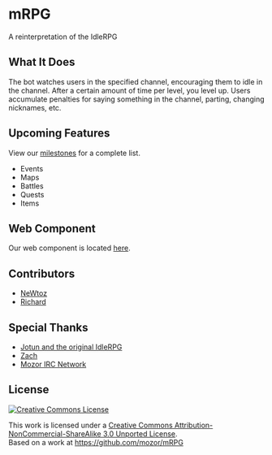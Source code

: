 mRPG
========
A reinterpretation of the IdleRPG

What It Does
-------------
The bot watches users in the specified channel, encouraging them to idle in the channel. After a certain amount of time per level, you level up. Users accumulate penalties for saying something in the channel, parting, changing nicknames, etc.

Upcoming Features
------------
View our [milestones](https://github.com/mozor/mRPG/issues/milestones) for a complete list.

* Events
* Maps
* Battles
* Quests
* Items

Web Component
------------
Our web component is located [here](https://github.com/mozor/mRPG-web).

Contributors
-------------
* [NeWtoz](https://github.com/newtoz)
* [Richard](https://github.com/richard4339)

Special Thanks
-------------
* [Jotun and the original IdleRPG](http://idlerpg.net)
* [Zach](https://github.com/zfouts)
* [Mozor IRC Network](http://www.mozor.net)

License
-------------
[![Creative Commons License](http://i.creativecommons.org/l/by-nc-sa/3.0/88x31.png "Creative Commons License")](http://creativecommons.org/licenses/by-nc-sa/3.0/)

This work is licensed under a [Creative Commons Attribution-NonCommercial-ShareAlike 3.0 Unported License](http://creativecommons.org/licenses/by-nc-sa/3.0/).  
Based on a work at <https://github.com/mozor/mRPG>
